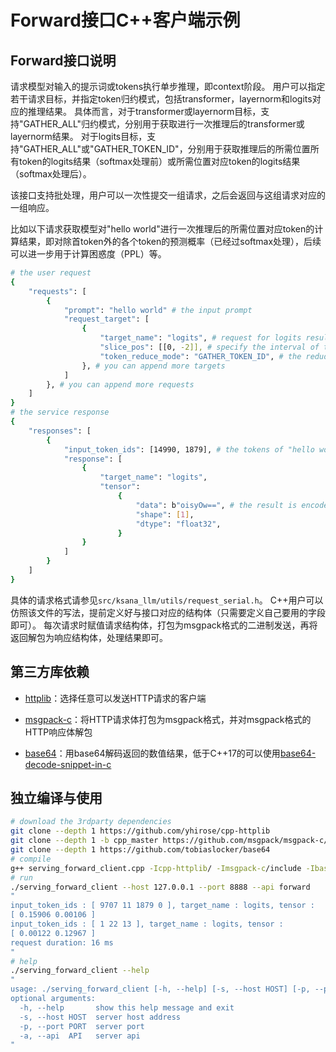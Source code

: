 # Forward接口C++客户端示例

## Forward接口说明

请求模型对输入的提示词或tokens执行单步推理，即context阶段。
用户可以指定若干请求目标，并指定token归约模式，包括transformer，layernorm和logits对应的推理结果。
具体而言，对于transformer或layernorm目标，支持"GATHER_ALL"归约模式，分别用于获取进行一次推理后的transformer或layernorm结果。
对于logits目标，支持"GATHER_ALL"或"GATHER_TOKEN_ID"，分别用于获取推理后的所需位置所有token的logits结果（softmax处理前）或所需位置对应token的logits结果（softmax处理后）。

该接口支持批处理，用户可以一次性提交一组请求，之后会返回与这组请求对应的一组响应。

比如以下请求获取模型对"hello world"进行一次推理后的所需位置对应token的计算结果，即对除首token外的各个token的预测概率（已经过softmax处理），后续可以进一步用于计算困惑度（PPL）等。

```bash
# the user request
{
    "requests": [
        {
            "prompt": "hello world" # the input prompt
            "request_target": [
                {
                    "target_name": "logits", # request for logits result
                    "slice_pos": [[0, -2]], # specify the interval of the result (negative indices count from the end)
                    "token_reduce_mode": "GATHER_TOKEN_ID", # the redude mode
                }, # you can append more targets
            ]
        }, # you can append more requests
    ]
}
# the service response
{
    "responses": [
        {
            "input_token_ids": [14990, 1879], # the tokens of "hello world"
            "response": [
                {
                    "target_name": "logits",
                    "tensor":
                        {
                            "data": b"oisyOw==", # the result is encoded into base64 [0.00271867]
                            "shape": [1],
                            "dtype": "float32",
                        }
                }
            ]
        }
    ]
}
```

具体的请求格式请参见`src/ksana_llm/utils/request_serial.h`。
C++用户可以仿照该文件的写法，提前定义好与接口对应的结构体（只需要定义自己要用的字段即可）。
每次请求时赋值请求结构体，打包为msgpack格式的二进制发送，再将返回解包为响应结构体，处理结果即可。

## 第三方库依赖

- [httplib](https://github.com/yhirose/cpp-httplib)：选择任意可以发送HTTP请求的客户端

- [msgpack-c](https://github.com/msgpack/msgpack-c/tree/cpp_master)：将HTTP请求体打包为msgpack格式，并对msgpack格式的HTTP响应体解包

- [base64](https://github.com/tobiaslocker/base64)：用base64解码返回的数值结果，低于C++17的可以使用[base64-decode-snippet-in-c](https://stackoverflow.com/questions/180947/base64-decode-snippet-in-c)

## 独立编译与使用

```bash
# download the 3rdparty dependencies
git clone --depth 1 https://github.com/yhirose/cpp-httplib
git clone --depth 1 -b cpp_master https://github.com/msgpack/msgpack-c/
git clone --depth 1 https://github.com/tobiaslocker/base64
# compile
g++ serving_forward_client.cpp -Icpp-httplib/ -Imsgpack-c/include -Ibase64/include -I../../ -pthread -O2 -DMSGPACK_NO_BOOST -o serving_forward_client
# run
./serving_forward_client --host 127.0.0.1 --port 8888 --api forward
"
input_token_ids : [ 9707 11 1879 0 ], target_name : logits, tensor :
[ 0.15906 0.00106 ]
input_token_ids : [ 1 22 13 ], target_name : logits, tensor :
[ 0.00122 0.12967 ]
request duration: 16 ms
"
# help
./serving_forward_client --help
"
usage: ./serving_forward_client [-h, --help] [-s, --host HOST] [-p, --port PORT] [-a, --api API]
optional arguments:
  -h, --help       show this help message and exit
  -s, --host HOST  server host address
  -p, --port PORT  server port
  -a, --api  API   server api
"
```
